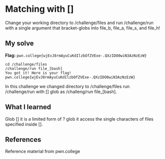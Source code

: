 # Matching with []
Change your working directory to /challenge/files and run /challenge/run with a single argument that bracket-globs into file_b, file_a, file_s, and file_h!

## My solve
**Flag:** `pwn.college{wjEvJ8rmAyuCuKdIlzbOfZVExe-.QXzIDO0wiN3AzNzEzW}`


```
cd /challenge/files
/challenge/run file_[bash]
You got it! Here is your flag!
pwn.college{wjEvJ8rmAyuCuKdIlzbOfZVExe-.QXzIDO0wiN3AzNzEzW}
```
In this challenge we changed directory to /challenge/files run /challenge/run with [] glob as /challeng/run file_[bash].

## What I learned
Glob [] it is a limited form of ? glob it access the single characters of files specified inside [].

## References 
Reference material from pwn.college
